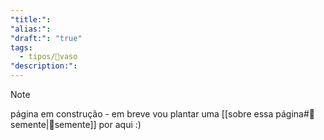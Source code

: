 ```yaml
---
"title:":
"alias:":
"draft:": "true"
tags:
  - tipos/🧺vaso
"description:":
---
```

>[!note] 
> página em construção - em breve vou plantar uma  [[sobre essa página#🌱semente|🌱semente]] por aqui :)
